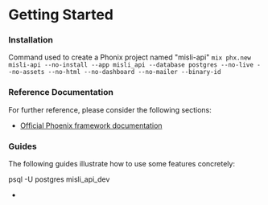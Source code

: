 # Getting Started

### Installation
Command used to create a Phonix project named "misli-api" `mix phx.new misli-api --no-install --app misli_api --database postgres --no-live --no-assets --no-html --no-dashboard --no-mailer --binary-id`

### Reference Documentation
For further reference, please consider the following sections:

* [Official Phoenix framework documentation](https://hexdocs.pm/phoenix/overview.html)

### Guides
The following guides illustrate how to use some features concretely:

psql -U postgres misli_api_dev

* []()
